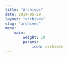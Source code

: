 ```yaml
---
title: "Archives"
date: 2019-05-28
layout: "archives"
slug: "archives"
menu:
    main:
        weight: 10
        params: 
            icon: archives
---
```

